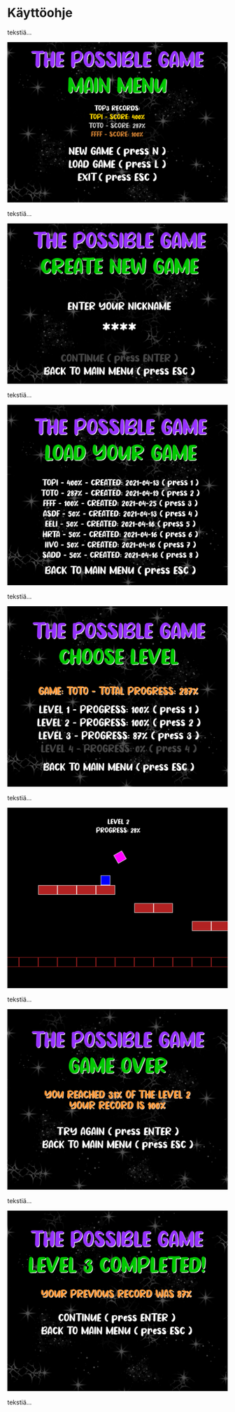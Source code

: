 # Käyttöohje

tekstiä...

![](./kuvat/ohjekuva-menu.png)

tekstiä...

![](./kuvat/ohjekuva-new.png)

tekstiä...

![](./kuvat/ohjekuva-load.png)

tekstiä...

![](./kuvat/ohjekuva-start.png)

tekstiä...

![](./kuvat/ohjekuva-game.png)

tekstiä...

![](./kuvat/ohjekuva-game-over.png)

tekstiä...

![](./kuvat/ohjekuva-level-finish.png)

tekstiä...
